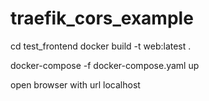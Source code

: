 # traefik_cors_example

cd test_frontend
docker build -t web:latest .

docker-compose -f docker-compose.yaml up 

open browser with url localhost
